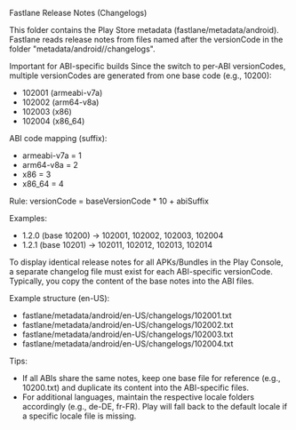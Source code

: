 Fastlane Release Notes (Changelogs)

This folder contains the Play Store metadata (fastlane/metadata/android). Fastlane reads release notes from files named after the versionCode in the folder "metadata/android/<locale>/changelogs".

Important for ABI-specific builds
Since the switch to per-ABI versionCodes, multiple versionCodes are generated from one base code (e.g., 10200):

- 102001 (armeabi-v7a)
- 102002 (arm64-v8a)
- 102003 (x86)
- 102004 (x86_64)

ABI code mapping (suffix):
- armeabi-v7a = 1
- arm64-v8a = 2
- x86 = 3
- x86_64 = 4

Rule: versionCode = baseVersionCode * 10 + abiSuffix

Examples:
- 1.2.0 (base 10200) → 102001, 102002, 102003, 102004
- 1.2.1 (base 10201) → 102011, 102012, 102013, 102014

To display identical release notes for all APKs/Bundles in the Play Console, a separate changelog file must exist for each ABI-specific versionCode. Typically, you copy the content of the base notes into the ABI files.

Example structure (en-US):
- fastlane/metadata/android/en-US/changelogs/102001.txt
- fastlane/metadata/android/en-US/changelogs/102002.txt
- fastlane/metadata/android/en-US/changelogs/102003.txt
- fastlane/metadata/android/en-US/changelogs/102004.txt

Tips:
- If all ABIs share the same notes, keep one base file for reference (e.g., 10200.txt) and duplicate its content into the ABI-specific files.
- For additional languages, maintain the respective locale folders accordingly (e.g., de-DE, fr-FR). Play will fall back to the default locale if a specific locale file is missing.